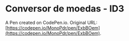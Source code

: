 # Conversor de moedas - ID3

A Pen created on CodePen.io. Original URL: [https://codepen.io/MonoPdr/pen/ExbBOem](https://codepen.io/MonoPdr/pen/ExbBOem).


